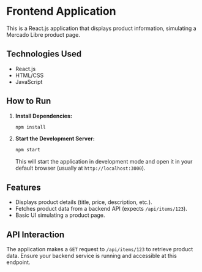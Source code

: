# Frontend Application

This is a React.js application that displays product information, simulating a Mercado Libre product page.

## Technologies Used

*   React.js
*   HTML/CSS
*   JavaScript

## How to Run

1.  **Install Dependencies:**

    ```bash
    npm install
    ```

2.  **Start the Development Server:**

    ```bash
    npm start
    ```

    This will start the application in development mode and open it in your default browser (usually at `http://localhost:3000`).

## Features

*   Displays product details (title, price, description, etc.).
*   Fetches product data from a backend API (expects `/api/items/123`).
*   Basic UI simulating a product page.

## API Interaction

The application makes a `GET` request to `/api/items/123` to retrieve product data. Ensure your backend service is running and accessible at this endpoint.
